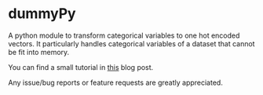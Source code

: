 # dummyPy
A python module to transform categorical variables to one hot encoded vectors. It particularly handles categorical variables of a dataset that cannot be fit into memory.

You can find a small tutorial in [this](https://yashuseth.wordpress.com/2017/12/14/how-to-one-hot-encode-categorical-variables-of-a-large-dataset-in-python/) blog post.

Any issue/bug reports or feature requests are greatly appreciated.

